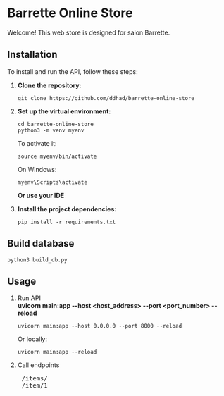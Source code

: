 # Barrette Online Store

Welcome! This web store is designed for salon Barrette.

## Installation

To install and run the API, follow these steps:

1. **Clone the repository:**
    ```shell
    git clone https://github.com/ddhad/barrette-online-store
    ```

2. **Set up the virtual environment:**
    ```shell
    cd barrette-online-store
    python3 -m venv myenv
    ```
    To activate it:
    ```shell
    source myenv/bin/activate
    ```
    On Windows:
    ```shell
    myenv\Scripts\activate
    ```
    **Or use your IDE**
3. **Install the project dependencies:**
    ```shell
    pip install -r requirements.txt
    ```


## Build database
   ```shell
   python3 build_db.py
   ```


## Usage

1. Run API  
    **uvicorn main:app --host <host_address> --port <port_number> --reload**  
    ```shell
    uvicorn main:app --host 0.0.0.0 --port 8000 --reload
    ```
    Or locally:
    ```shell
    uvicorn main:app --reload
    ```  
2. Call endpoints  
    <pre>
    /items/
    /item/1
